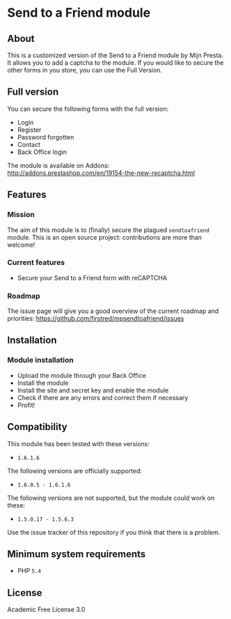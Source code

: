 # Send to a Friend module

## About
This is a customized version of the Send to a Friend module by Mijn Presta. It allows you to add a captcha to the module. If you would like to secure the other forms in you store, you can use the Full Version.

## Full version
You can secure the following forms with the full version:
- Login
- Register
- Password forgotten
- Contact
- Back Office login

The module is available on Addons: http://addons.prestashop.com/en/19154-the-new-recaptcha.html

## Features
### Mission
The aim of this module is to (finally) secure the plagued `sendtoafriend` module.
This is an open source project: contributions are more than welcome!

### Current features
- Secure your Send to a Friend form with reCAPTCHA

### Roadmap
The issue page will give you a good overview of the current roadmap and priorities:
https://github.com/firstred/mpsendtoafriend/issues

## Installation
### Module installation
- Upload the module through your Back Office
- Install the module
- Install the site and secret key and enable the module
- Check if there are any errors and correct them if necessary
- Profit!

## Compatibility
This module has been tested with these versions:  
- `1.6.1.6`

The following versions are officially supported:
- `1.6.0.5 - 1.6.1.6`

The following versions are not supported, but the module could work on these:
- `1.5.0.17 - 1.5.6.3`

Use the issue tracker of this repository if you think that there is a problem.

## Minimum system requirements
- PHP `5.4`

## License
Academic Free License 3.0